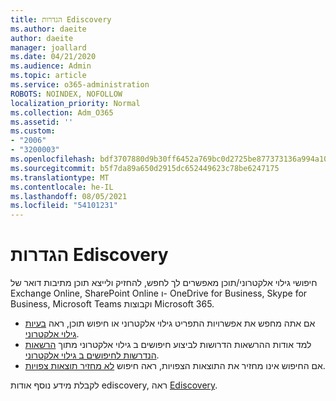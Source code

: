 ```yaml
---
title: הגדרות Ediscovery
ms.author: daeite
author: daeite
manager: joallard
ms.date: 04/21/2020
ms.audience: Admin
ms.topic: article
ms.service: o365-administration
ROBOTS: NOINDEX, NOFOLLOW
localization_priority: Normal
ms.collection: Adm_O365
ms.assetid: ''
ms.custom:
- "2006"
- "3200003"
ms.openlocfilehash: bdf3707880d9b30ff6452a769bc0d2725be877373136a994a108e92d56d7b577
ms.sourcegitcommit: b5f7da89a650d2915dc652449623c78be6247175
ms.translationtype: MT
ms.contentlocale: he-IL
ms.lasthandoff: 08/05/2021
ms.locfileid: "54101231"
---
```

# <a name="ediscovery-settings"></a>הגדרות Ediscovery

חיפושי גילוי אלקטרוני/תוכן מאפשרים לך לחפש, להחזיק ולייצא תוכן מתיבות דואר של Exchange Online, SharePoint Online ו- OneDrive for Business, Skype for Business, Microsoft Teams וקבוצות Microsoft 365.

- אם אתה מחפש את אפשרויות התפריט גילוי אלקטרוני או חיפוש תוכן, ראה [בעיות גילוי אלקטרוני](https://docs.microsoft.com/alchemyinsights/ediscovery-issues).
- למד אודות ההרשאות הדרושות לביצוע חיפושים ב גילוי אלקטרוני מתוך [הרשאות הנדרשות לחיפושים ב גילוי אלקטרוני](https://docs.microsoft.com/alchemyinsights/permissions-required-for-ediscovery-searches).
- אם החיפוש אינו מחזיר את התוצאות הצפויות, ראה חיפוש [לא מחזיר תוצאות צפויות](https://docs.microsoft.com/alchemyinsights/search-not-returning-expected-results).

לקבלת מידע נוסף אודות ediscovery, ראה [Ediscovery](https://docs.microsoft.com/microsoft-365/compliance/ediscovery).
